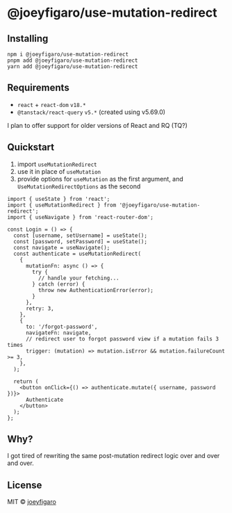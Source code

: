 # @joeyfigaro/use-mutation-redirect

## Installing

```shell
npm i @joeyfigaro/use-mutation-redirect
pnpm add @joeyfigaro/use-mutation-redirect
yarn add @joeyfigaro/use-mutation-redirect
```

## Requirements

- `react` + `react-dom` `v18.*`
- `@tanstack/react-query` `v5.*` (created using v5.69.0)

I plan to offer support for older versions of React and RQ (TQ?)

## Quickstart

1. import `useMutationRedirect`
2. use it in place of `useMutation`
3. provide options for `useMutation` as the first argument, and `UseMutationRedirectOptions` as the second

```tsx
import { useState } from 'react';
import { useMutationRedirect } from '@joeyfigaro/use-mutation-redirect';
import { useNavigate } from 'react-router-dom';

const Login = () => {
  const [username, setUsername] = useState();
  const [password, setPassword] = useState();
  const navigate = useNavigate();
  const authenticate = useMutationRedirect(
    {
      mutationFn: async () => {
        try {
          // handle your fetching...
        } catch (error) {
          throw new AuthenticationError(error);
        }
      },
      retry: 3,
    },
    {
      to: '/forgot-password',
      navigateFn: navigate,
      // redirect user to forgot password view if a mutation fails 3 times
      trigger: (mutation) => mutation.isError && mutation.failureCount >= 3,
    },
  );

  return (
    <button onClick={() => authenticate.mutate({ username, password })}>
      Authenticate
    </button>
  );
};
```

## Why?

I got tired of rewriting the same post-mutation redirect logic over and over and over.

## License

MIT &copy; [joeyfigaro](https://github.com/sponsors/joeyfigaro)
